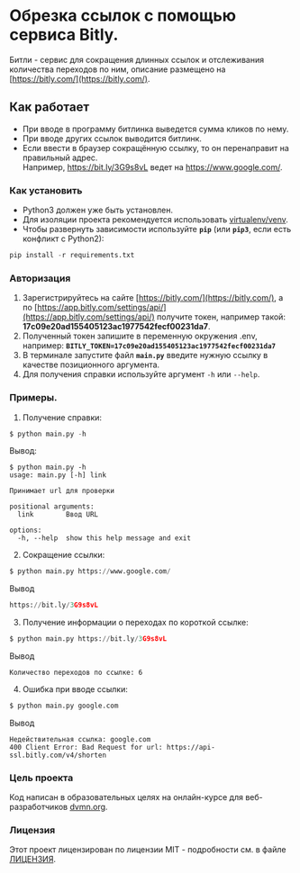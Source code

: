 # Обрезка ссылок с помощью сервиса Bitly.

Битли - сервис для сокращения длинных ссылок и отслеживания количества переходов по ним, описание размещено на [https://bitly.com/](https://bitly.com/).

## Как работает

* При вводе в программу битлинка выведется сумма кликов по нему.
* При вводе других ссылок выводится битлинк.
* Если ввести в браузер сокращённую ссылку, то он перенаправит на правильный адрес.\
Например, https://bit.ly/3G9s8vL ведет на https://www.google.com/.


### Как установить

* Python3 должен уже быть установлен.
* Для изоляции проекта рекомендуется использовать [virtualenv/venv](https://docs.python.org/3/library/venv.html).
* Чтобы развернуть зависимости используйте **`pip`** (или **`pip3`**, если есть конфликт с Python2):
```python
pip install -r requirements.txt
```

### Авторизация

1. Зарегистрируйтесь на сайте [https://bitly.com/](https://bitly.com/), а по [https://app.bitly.com/settings/api/](https://app.bitly.com/settings/api/) получите токен, например такой: **17c09e20ad155405123ac1977542fecf00231da7**.
2. Полученный токен запишите в переменную окружения .env, например:
**```BITLY_TOKEN=17c09e20ad155405123ac1977542fecf00231da7```**
3. В терминале запустите файл **```main.py```** введите нужную ссылку в качестве позиционного аргумента. 
4. Для получения справки используйте аргумент ```-h``` или ```--help```.

### Примеры.

1. Получение справки:
```python
$ python main.py -h
```
Вывод:
```
$ python main.py -h
usage: main.py [-h] link

Принимает url для проверки

positional arguments:
  link        Ввод URL

options:
  -h, --help  show this help message and exit
```
2. Сокращение ссылки:
```python
$ python main.py https://www.google.com/
```
Вывод
```python
https://bit.ly/3G9s8vL
```
3. Получение информации о переходах по короткой ссылке:
```python
$ python main.py https://bit.ly/3G9s8vL
```
Вывод
```
Количество переходов по ссылке: 6
```
4. Ошибка при вводе ссылки:
```python
$ python main.py google.com
```
Вывод
```
Недействительная ссылка: google.com
400 Client Error: Bad Request for url: https://api-ssl.bitly.com/v4/shorten
```

### Цель проекта

Код написан в образовательных целях на онлайн-курсе для веб-разработчиков [dvmn.org](https://dvmn.prg).

### Лицензия

Этот проект лицензирован по лицензии MIT - подробности см. в файле [ЛИЦЕНЗИЯ](LICENSE).
